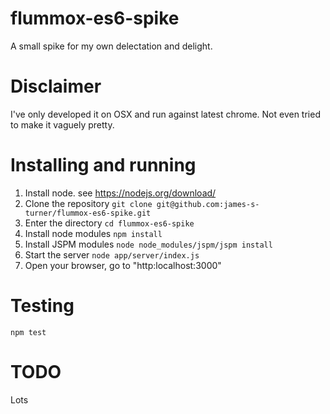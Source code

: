 # flummox-es6-spike
A small spike for my own delectation and delight.

# Disclaimer
I've only developed it on OSX and run against latest chrome.
Not even tried to make it vaguely pretty.

# Installing and running
1. Install node. see https://nodejs.org/download/
2. Clone the repository
`git clone git@github.com:james-s-turner/flummox-es6-spike.git`
3. Enter the directory
`cd flummox-es6-spike`
4. Install node modules `npm install`
5. Install JSPM modules `node node_modules/jspm/jspm install`
6. Start the server
`node app/server/index.js`
7. Open your browser, go to "http:localhost:3000"

# Testing
`npm test`

# TODO
Lots
